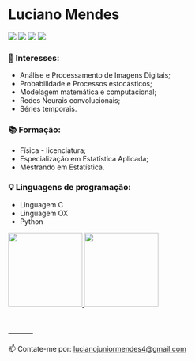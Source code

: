 # **Luciano Mendes**

<a href = "lucianojuniormendes4@gmail.com"><img src="https://img.shields.io/badge/Gmail-D14836?style=for-the-badge&logo=gmail&logoColor=white" target="_blank"></a>
<a href="https://www.linkedin.com/in/luciano-mendesjr/" target="_blank"><img src="https://img.shields.io/badge/-LinkedIn-%230077B5?style=for-the-badge&logo=linkedin&logoColor=white" target="_blank"></a> 
<img src="https://img.shields.io/badge/Python-14354C?style=for-the-badge&logo=python&logoColor=white" target="_blank">
<img src="https://img.shields.io/badge/C-00599C?style=for-the-badge&logo=c&logoColor=white" target="_blank">


### 📝 **Interesses:**
- Análise e Processamento de Imagens Digitais;
- Probabilidade e Processos estocásticos;
- Modelagem matemática e computacional;
- Redes Neurais convolucionais;
- Séries temporais.

### 📚 **Formação:**
- Física - licenciatura;
- Especialização em Estatística Aplicada;
- Mestrando em Estatística.

### 💡 **Linguagens de programação:**
- Linguagem C
- Linguagem OX
- Python

<div>
<a href="https://github.com/luciano-mendes-jr">
  <img height="150em" src="https://github-readme-stats.vercel.app/api?username=luciano-mendes-jr&show_icons=true&theme=dark&include_all_commits=true&count_private=true"/>
<img height="150em" src="https://github-readme-stats.vercel.app/api/top-langs/?username=luciano-mendes-jr&layout=compact&langs_count=7&theme=dark"/></a>
</div>

## _____

📫 Contate-me por: lucianojuniormendes4@gmail.com
